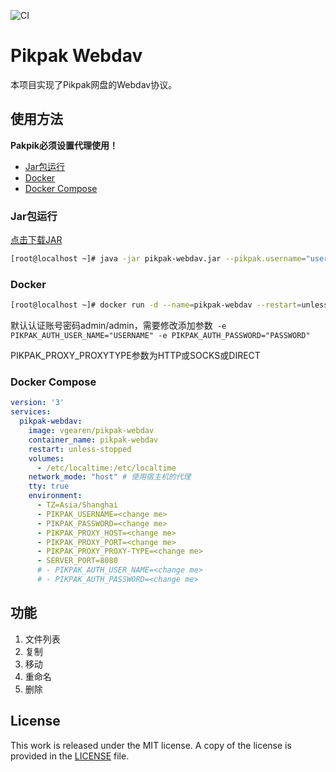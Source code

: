 ![CI](https://github.com/vgearen/pikpak-webdav/actions/workflows/CI.yml/badge.svg)

# Pikpak Webdav

本项目实现了Pikpak网盘的Webdav协议。



## 使用方法

**Pakpik必须设置代理使用！**


- [Jar包运行](#jar包运行)
- [Docker](#Docker)
- [Docker Compose](#Docker-Compose)



### Jar包运行
[点击下载JAR](https://github.com/VGEAREN/pikpak-webdav/releases/latest)

```bash
[root@localhost ~]# java -jar pikpak-webdav.jar --pikpak.username="username" --pikpak.password="password" --pikpak.proxy.host="" --pikpak.proxy.port="" --pikpak.proxy.proxyType="HTTP/SOCKS/DIRECT"
```

### Docker

```bash
[root@localhost ~]# docker run -d --name=pikpak-webdav --restart=unless-stopped --network=host -v /etc/localtime:/etc/localtime -e TZ="Asia/Shanghai" -e JAVA_OPTS="-Xmx512m" -e SERVER_PORT="8080" -e PIKPAK_USERNAME="PIKPAK_USERNAME" -e PIKPAK_PASSWORD="PIKPAK_PASSWORD" -e PIKPAK_PROXY_HOST="" -e PIKPAK_PROXY_PORT="" -e PIKPAK_PROXY_PROXY-TYPE="HTTP/SOCKS/DIRECT"  vgearen/pikpak-webdav
```

默认认证账号密码admin/admin，需要修改添加参数` -e PIKPAK_AUTH_USER_NAME="USERNAME" -e PIKPAK_AUTH_PASSWORD="PASSWORD"` 

PIKPAK_PROXY_PROXYTYPE参数为HTTP或SOCKS或DIRECT

### Docker Compose

```yaml
version: '3'
services:
  pikpak-webdav:
    image: vgearen/pikpak-webdav
    container_name: pikpak-webdav
    restart: unless-stopped
    volumes:
      - /etc/localtime:/etc/localtime
    network_mode: "host" # 使用宿主机的代理
    tty: true
    environment:
      - TZ=Asia/Shanghai
      - PIKPAK_USERNAME=<change me>
      - PIKPAK_PASSWORD=<change me>
      - PIKPAK_PROXY_HOST=<change me>
      - PIKPAK_PROXY_PORT=<change me>
      - PIKPAK_PROXY_PROXY-TYPE=<change me>
      - SERVER_PORT=8080
      # - PIKPAK_AUTH_USER_NAME=<change me>
      # - PIKPAK_AUTH_PASSWORD=<change me>

```



## 功能

1. 文件列表
2. 复制
3. 移动
4. 重命名
5. 删除



## License
This work is released under the MIT license. A copy of the license is provided in the [LICENSE](./LICENSE) file.
